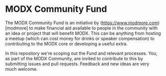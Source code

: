 # MODX Community Fund

The MODX Community Fund is an initiative by (https://www.modmore.com)[modmore] to make financial aid available to people in the community with an idea or project that will benefit MODX. This can be anything from hosting a meetup (which can cost money for drinks or speaker compensation) to contributing to the MODX core or developing a useful extra. 

In this repository we're scoping out the Fund and relevant processes. You, as part of the MODX Community, are invited to contribute to this by submitting issues and pull requests. Feedback and new ideas are very much welcome. 


